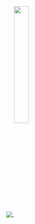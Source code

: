 
<a href="s">
  <a href="s">
    <img align="center" src="https://github-readme-stats.vercel.app/api?username=jeonjin616&theme=codeSTACKr&show_icons=true"
    />
    <img align="center" src="https://github-readme-stats.vercel.app/api/top-langs/?username=jeonjin616&exclude_repo=dkssud8150.github.io&layout=compact&theme=codeSTACKr"
      width="28%"
    />
  </a>
</a>

<!--
**jeonjin616/jeonjin616** is a ✨ _special_ ✨ repository because its `README.md` (this file) appears on your GitHub profile.

Here are some ideas to get you started:

- 🔭 I’m currently working on ...
- 🌱 I’m currently learning ...
- 👯 I’m looking to collaborate on ...
- 🤔 I’m looking for help with ...
- 💬 Ask me about ...
- 📫 How to reach me: ...
- 😄 Pronouns: ...
- ⚡ Fun fact: ...
-->
